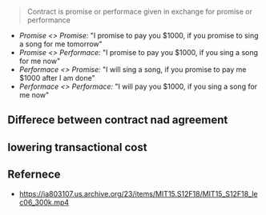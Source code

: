 
> Contract is promise  or performace given in exchange for promise or performance

- *Promise <> Promise:* "I promise to pay you $1000, if you promise to sing a song for me tomorrow"
- *Promise <> Performace:* "I promise to pay you $1000, if you sing a song for me now"
- *Performace <> Promise:* "I will sing a song, if you promise to pay me $1000 after I am done"
- *Performace <> Performace:* "I will pay you $1000, if you sing a song for me now"




## Differece between contract nad agreement


## lowering transactional cost


## Refernece

- https://ia803107.us.archive.org/23/items/MIT15.S12F18/MIT15_S12F18_lec06_300k.mp4

